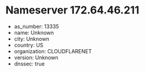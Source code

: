 # Nameserver 172.64.46.211

* as_number: 13335
* name: Unknown
* city: Unknown
* country: US
* organization: CLOUDFLARENET
* version: Unknown
* dnssec: true
